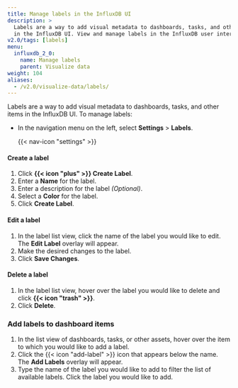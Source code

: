 ```yaml
---
title: Manage labels in the InfluxDB UI
description: >
  Labels are a way to add visual metadata to dashboards, tasks, and other items
  in the InfluxDB UI. View and manage labels in the InfluxDB user interface.
v2.0/tags: [labels]
menu:
  influxdb_2_0:
    name: Manage labels
    parent: Visualize data
weight: 104
aliases:
  - /v2.0/visualize-data/labels/
---
```


Labels are a way to add visual metadata to dashboards, tasks, and other items in the InfluxDB UI.
To manage labels:

- In the navigation menu on the left, select **Settings** > **Labels**.

    {{< nav-icon "settings" >}}


#### Create a label
1. Click **{{< icon "plus" >}} Create Label**.
2. Enter a **Name** for the label.
3. Enter a description for the label _(Optional)_.
4. Select a **Color** for the label.
5. Click **Create Label**.

#### Edit a label
1. In the label list view, click the name of the label you would like to edit.
   The **Edit Label** overlay will appear.
2. Make the desired changes to the label.
3. Click **Save Changes**.

#### Delete a label
1. In the label list view, hover over the label you would like to delete and click **{{< icon "trash" >}}**.
2. Click **Delete**.

### Add labels to dashboard items
1. In the list view of dashboards, tasks, or other assets, hover over the item to which you would like to add a label.
2. Click the {{< icon "add-label" >}} icon that appears below the name.
   The **Add Labels** overlay will appear.
3. Type the name of the label you would like to add to filter the list of available labels.
   Click the label you would like to add.
